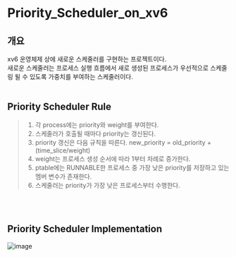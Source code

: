 # Priority_Scheduler_on_xv6

## 개요
xv6 운영체제 상에 새로운 스케줄러를 구현하는 프로젝트이다.<br>
새로운 스케줄러는 프로세스 실행 흐름에서 새로 생성된 프로세스가 우선적으로 스케줄링 될 수 있도록 가중치를 부여하는 스케줄러이다.
<br><br>

## Priority Scheduler Rule
>1. 각 process에는 priority와 weight를 부여한다.
>2. 스케줄러가 호출될 때마다 priority는 갱신된다.
>3. priority 갱신은 다음 규칙을 따른다. new_priority = old_priority + (time_slice/weight)
>4. weight는 프로세스 생성 순서에 따라 1부터 차례로 증가한다.
>5. ptable에는 RUNNABLE한 프로세스 중 가장 낮은 priority를 저장하고 있는 멤버 변수가 존재한다.
>6. 스케줄러는 priority가 가장 낮은 프로세스부터 수행한다.

<br><br>

## Priority Scheduler Implementation
![image](https://user-images.githubusercontent.com/64363668/235943522-bbd0dab0-3dda-4cdb-884d-5353b60f19c6.jpeg)
